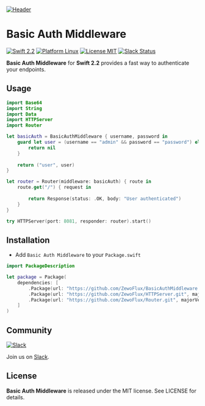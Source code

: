 
[![Header](http://s29.postimg.org/hb2rhwfw7/twitter_header.png)](http://new.zewo.io)

Basic Auth Middleware
======
[![Swift 2.2](https://img.shields.io/badge/Swift-2.2-orange.svg?style=flat)](https://swift.org)
[![Platform Linux](https://img.shields.io/badge/Platform-Linux-lightgray.svg?style=flat)](https://swift.org)
[![License MIT](https://img.shields.io/badge/License-MIT-blue.svg?style=flat)](https://tldrlegal.com/license/mit-license)
[![Slack Status](https://zewo-slackin.herokuapp.com/badge.svg)](http://slack.zewo.io)

**Basic Auth Middleware** for **Swift 2.2** provides a fast way to authenticate your endpoints.

## Usage

```swift
import Base64
import String 
import Data
import HTTPServer
import Router

let basicAuth = BasicAuthMiddleware { username, password in
	guard let user = (username == "admin" && password == "password") else {
		return nil
	}
	
	return ("user", user)
}

let router = Router(middleware: basicAuth) { route in
	route.get("/") { request in
	
		return Response(status: .OK, body: "User authenticated")
	}
}

try HTTPServer(port: 8081, responder: router).start()
```

## Installation

- Add `Basic Auth Middleware` to your `Package.swift`

```swift
import PackageDescription

let package = Package(
	dependencies: [
		.Package(url: "https://github.com/ZewoFlux/BasicAuthMiddleware.git", majorVersion: 0, minor: 0),
		.Package(url: "https://github.com/ZewoFlux/HTTPServer.git", majorVersion: 0, minor: 2),
		.Package(url: "https://github.com/ZewoFlux/Router.git", majorVersion: 0, minor: 2)
	]
)
```

## Community

[![Slack](http://s13.postimg.org/ybwy92ktf/Slack.png)](http://slack.zewo.io)

Join us on [Slack](http://slack.zewo.io).

License
-------

**Basic Auth Middleware** is released under the MIT license. See LICENSE for details.